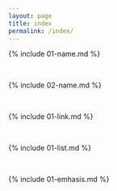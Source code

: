 ```yaml
--- 
layout: page 
title: index 
permalink: /index/
--- 
```







{% include 01-name.md %}

<br>

{% include 02-name.md %}

<br>

{% include 01-link.md %}

<br>

{% include 01-list.md %}

<br>

{% include 01-emhasis.md %}
